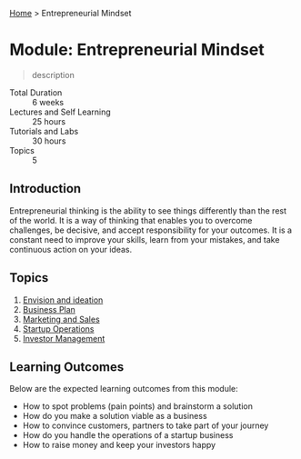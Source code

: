 [Home](../README.md) > Entrepreneurial Mindset

# Module: Entrepreneurial Mindset

> description

<dl>
<dt>Total Duration</dt>
<dd>6  weeks</dd>
<dt>Lectures and Self Learning</dt>
<dd>25  hours</dd>
<dt>Tutorials and Labs</dt>
<dd>30  hours</dd>
<dt>Topics</dt>
<dd>5</dd>
</dl>

## Introduction

Entrepreneurial thinking is the ability to see things differently than the rest of the world. It is a way of thinking that enables you to overcome challenges, be decisive, and accept responsibility for your outcomes. It is a constant need to improve your skills, learn from your mistakes, and take continuous action on your ideas.

## Topics

1. [Envision and ideation](./01-envision-and-ideation.md)
1. [Business Plan](./02-business-plan.md)
1. [Marketing and Sales](./03-sales-and-marketing.md)
1. [Startup Operations](./04-startup-operations.md)
1. [Investor Management](./05-investor-management.md)

## Learning Outcomes

Below are the expected learning outcomes from this module:

- How to spot problems (pain points) and brainstorm a solution
- How do you make a solution viable as a business
- How to convince customers, partners to take part of your journey
- How do you handle the operations of a startup business
- How to raise money and keep your investors happy
